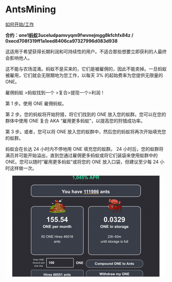 # AntsMining

<p><u>如何开始/工作</u></p>
<p><strong>合约：one1</strong><u><strong>蚂蚁</strong></u><strong>3uceludpamvyqm9fwvnejmgg8kfchfx84z / 0xecd708f319ff1a1eed8406ca97327996d083d938</strong></p>
<p>这适用于希望获得长期利润和可持续性的用户。不适合那些想要立即获利的人最终会影响他人。</p>
<p>这不能与农场混淆。蚂蚁不是买来的，它们是被雇佣的，因此不能卖掉。一旦蚂蚁被雇用，它们就会无限期地为您工作，以每天 3% 的起始费率为您提供无限量的 ONE。</p>
<p>雇佣蚂蚁 &gt;蚂蚁找到一个 >复合&gt;提现一个&gt;利润！</p>
<p>第 1 步。使用 ONE 雇佣蚂蚁。</p>
<p>第 2 步。您的蚂蚁将开始狩猎，将它们找到的 ONE 放入您的蚁群。您可以在您的群体中使用 ONE 复合 AKA “雇用更多蚂蚁”，以提高您的狩猎成功率。</p>
<p>第 3 步。或者，您可以将 ONE 放入您的蚁群中，然后您的蚂蚁将再次开始填充您的蚁群。</p>
<p>蚂蚁会在长达 24 小时内不停地用 ONE 填充您的蚁群。 24 小时后，您的蚁群将满员并可能开始溢出，直到您通过雇佣更多蚂蚁或将它们装袋来使用蚁群中的 ONE。您可以随时“雇用更多蚂蚁”或将您的 ONE 放入口袋，但建议至少每 24 小时这样做一次。</p>

![](sadfrog.png)
